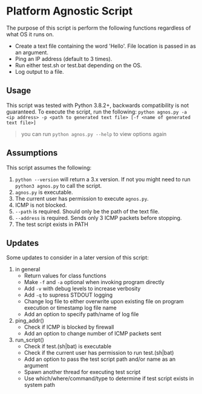 # Platform Agnostic Script
The purpose of this script is perform the following functions regardless of what OS it runs on.
* Create a text file containing the word 'Hello'. File location is passed in as an argument.
* Ping an IP address (default to 3 times).
* Run either test.sh or test.bat depending on the OS.
* Log output to a file.

## Usage
This script was tested with Python 3.8.2+, backwards compatibility is not guaranteed. To execute the script, run the following:
`python agnos.py -a <ip address> -p <path to generated text file> [-f <name of generated text file>]`
>you can run `python agnos.py --help` to view options again

## Assumptions
This script assumes the following:

1. `python --version` will return a 3.x version. If not you might need to run `python3 agnos.py` to call the script.
2. `agnos.py` is executable.
3. The current user has permission to execute `agnos.py`.
4. ICMP is not blocked.
5. `--path` is required. Should only be the path of the text file.
7. `--address` is required. Sends only 3 ICMP packets before stopping.
8. The test script exists in PATH

## Updates
Some updates to consider in a later version of this script:
1. in general
    * Return values for class functions
    * Make `-f` and `-a` optional when invoking program directly
    * Add `-v` with debug levels to increase verbosity
    * Add `-q` to supress STDOUT logging
    * Change log file to either overwrite upon existing file on program execution or timestamp log file name
    * Add an option to specify path/name of log file
2. ping_addr()
    * Check if ICMP is blocked by firewall
    * Add an option to change number of ICMP packets sent
3. run_script()
    * Check if test.(sh|bat) is executable
    * Check if the current user has permission to run test.(sh|bat)
    * Add an option to pass the test script path and/or name as an argument
    * Spawn another thread for executing test script
    * Use which/where/command/type to determine if test script exists in system path
